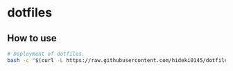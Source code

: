 # dotfiles

## How to use

```sh
# Deployment of dotfiles.
bash -c "$(curl -L https://raw.githubusercontent.com/hideki0145/dotfiles/master/etc/install.sh)" -s deploy
```
